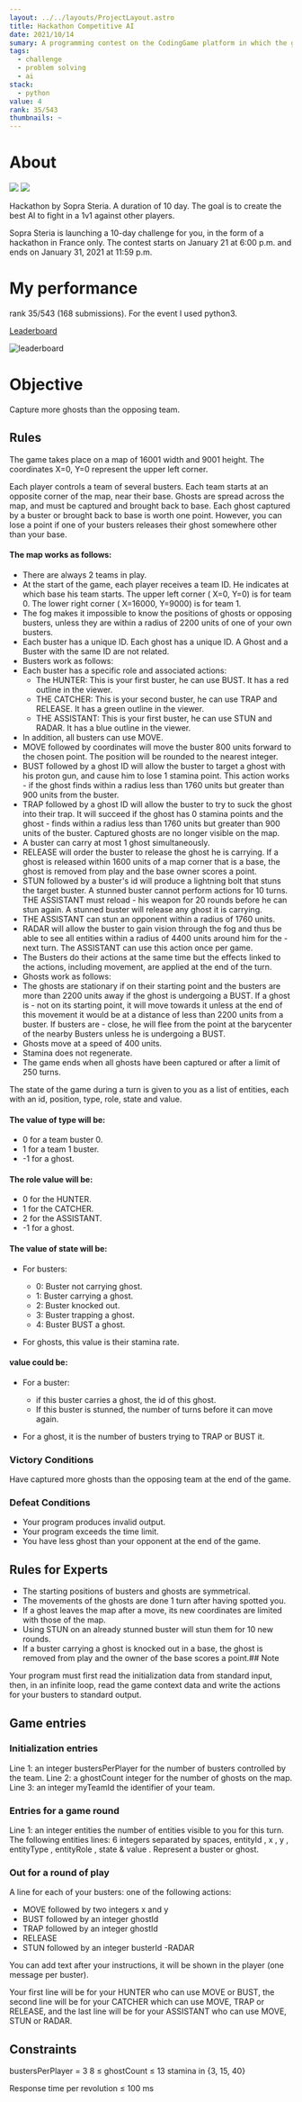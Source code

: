 ```yaml
---
layout: ../../layouts/ProjectLayout.astro
title: Hackathon Competitive AI
date: 2021/10/14
sumary: A programming contest on the CodingGame platform in which the goal is to create the smartest AI using Python. The AI will have to play a game against other AIs in duels.
tags: 
  - challenge
  - problem solving
  - ai
stack: 
  - python
value: 4
rank: 35/543
thumbnails: ~
---
```



# About

![](/md/ghost1.jpg)
![](/md/ghost2.jpg)

Hackathon by Sopra Steria. A duration of 10 day. The goal is to create the best AI to fight in a 1v1 against other players.

Sopra Steria is launching a 10-day challenge for you, in the form of a hackathon in France only. The contest starts on January 21 at 6:00 p.m. and ends on January 31, 2021 at 11:59 p.m.

# My performance 
rank 35/543 (168 submissions). 
For the event I used python3.

[Leaderboard](https://www.codingame.com/hackathon/sopra-steria-coding-challenge/leaderboard/global)


![leaderboard](https://github.com/CodyAdam/puzzle__AI-ghost-contest/raw/main/leaderboard.gif)

# Objective

Capture more ghosts than the opposing team.

## Rules

The game takes place on a map of 16001 width and 9001 height. The coordinates X=0, Y=0 represent the upper left corner.

Each player controls a team of several busters. Each team starts at an opposite corner of the map, near their base. Ghosts are spread across the map, and must be captured and brought back to base. Each ghost captured by a buster or brought back to base is worth one point. However, you can lose a point if one of your busters releases their ghost somewhere other than your base.
#### The map works as follows:

- There are always 2 teams in play.
- At the start of the game, each player receives a team ID. He indicates at which base his team starts. The upper left corner ( X=0, Y=0) is for team 0. The lower right corner ( X=16000, Y=9000) is for team 1.
- The fog makes it impossible to know the positions of ghosts or opposing busters, unless they are within a radius of 2200 units of one of your own busters.
- Each buster has a unique ID. Each ghost has a unique ID. A Ghost and a Buster with the same ID are not related.
- Busters work as follows:
- Each buster has a specific role and associated actions:
  - The HUNTER: This is your first buster, he can use BUST. It has a red outline in the viewer.
  - THE CATCHER: This is your second buster, he can use TRAP and RELEASE. It has a green outline in the viewer.
  - THE ASSISTANT: This is your first buster, he can use STUN and RADAR. It has a blue outline in the viewer.
- In addition, all busters can use MOVE.
- MOVE followed by coordinates will move the buster 800 units forward to the chosen point. The position will be rounded to the nearest integer.
- BUST followed by a ghost ID will allow the buster to target a ghost with his proton gun, and cause him to lose 1 stamina point. This action works - if the ghost finds within a radius less than 1760 units but greater than 900 units from the buster.
- TRAP followed by a ghost ID will allow the buster to try to suck the ghost into their trap. It will succeed if the ghost has 0 stamina points and the ghost - finds within a radius less than 1760 units but greater than 900 units of the buster. Captured ghosts are no longer visible on the map.
- A buster can carry at most 1 ghost simultaneously.
- RELEASE will order the buster to release the ghost he is carrying. If a ghost is released within 1600 units of a map corner that is a base, the ghost is removed from play and the base owner scores a point.
- STUN followed by a buster's id will produce a lightning bolt that stuns the target buster. A stunned buster cannot perform actions for 10 turns. THE ASSISTANT must reload - his weapon for 20 rounds before he can stun again. A stunned buster will release any ghost it is carrying.
- THE ASSISTANT can stun an opponent within a radius of 1760 units.
- RADAR will allow the buster to gain vision through the fog and thus be able to see all entities within a radius of 4400 units around him for the - next turn. The ASSISTANT can use this action once per game.
- The Busters do their actions at the same time but the effects linked to the actions, including movement, are applied at the end of the turn.
- Ghosts work as follows:
- The ghosts are stationary if on their starting point and the busters are more than 2200 units away if the ghost is undergoing a BUST. If a ghost is - not on its starting point, it will move towards it unless at the end of this movement it would be at a distance of less than 2200 units from a buster. If busters are - close, he will flee from the point at the barycenter of the nearby Busters unless he is undergoing a BUST.
- Ghosts move at a speed of 400 units.
- Stamina does not regenerate.
- The game ends when all ghosts have been captured or after a limit of 250 turns.

The state of the game during a turn is given to you as a list of entities, each with an id, position, type, role, state and value.
#### The value of type will be:

- 0 for a team buster 0.
- 1 for a team 1 buster.
- -1 for a ghost.

#### The role value will be:

- 0 for the HUNTER.
- 1 for the CATCHER.
- 2 for the ASSISTANT.
- -1 for a ghost.

#### The value of state will be:

- For busters:
  - 0: Buster not carrying ghost.
  - 1: Buster carrying a ghost.
  - 2: Buster knocked out.
  - 3: Buster trapping a ghost.
  - 4: Buster BUST a ghost.

- For ghosts, this value is their stamina rate.

#### value could be:

- For a buster:

  - if this buster carries a ghost, the id of this ghost.
  - If this buster is stunned, the number of turns before it can move again.

- For a ghost, it is the number of busters trying to TRAP or BUST it.

### Victory Conditions

Have captured more ghosts than the opposing team at the end of the game.

### Defeat Conditions

- Your program produces invalid output.
- Your program exceeds the time limit.
- You have less ghost than your opponent at the end of the game.

## Rules for Experts

- The starting positions of busters and ghosts are symmetrical.
- The movements of the ghosts are done 1 turn after having spotted you.
- If a ghost leaves the map after a move, its new coordinates are limited with those of the map.
- Using STUN on an already stunned buster will stun them for 10 new rounds.
- If a buster carrying a ghost is knocked out in a base, the ghost is removed from play and the owner of the base scores a point.## Note

Your program must first read the initialization data from standard input, then, in an infinite loop, read the game context data and write the actions for your busters to standard output.

## Game entries

### Initialization entries

Line 1: an integer bustersPerPlayer for the number of busters controlled by the team.
Line 2: a ghostCount integer for the number of ghosts on the map.
Line 3: an integer myTeamId the identifier of your team.

### Entries for a game round

Line 1: an integer entities the number of entities visible to you for this turn.
The following entities lines: 6 integers separated by spaces, entityId , x , y , entityType , entityRole , state & value . Represent a buster or ghost.

### Out for a round of play

A line for each of your busters: one of the following actions:

- MOVE followed by two integers x and y
- BUST followed by an integer ghostId
- TRAP followed by an integer ghostId
- RELEASE
- STUN followed by an integer busterId
-RADAR

You can add text after your instructions, it will be shown in the player (one message per buster).

Your first line will be for your HUNTER who can use MOVE or BUST,
the second line will be for your CATCHER which can use MOVE, TRAP or RELEASE,
and the last line will be for your ASSISTANT who can use MOVE, STUN or RADAR.

## Constraints

bustersPerPlayer = 3
8 ≤ ghostCount ≤ 13
stamina in {3, 15, 40}

Response time per revolution ≤ 100 ms
